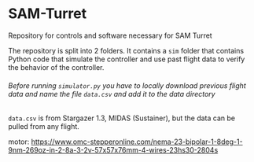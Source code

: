# SAM-Turret
Repository for controls and software necessary for SAM Turret

The repository is split into 2 folders. It contains a `sim` folder that contains Python code that simulate the controller and 
use past flight data to verify the behavior of the controller.
###### Before running `simulator.py` you have to locally download previous flight data and name the file `data.csv` and add it to the data directory

`data.csv` is from Stargazer 1.3, MIDAS (Sustainer), but the data can be pulled from any flight.

motor: https://www.omc-stepperonline.com/nema-23-bipolar-1-8deg-1-9nm-269oz-in-2-8a-3-2v-57x57x76mm-4-wires-23hs30-2804s

